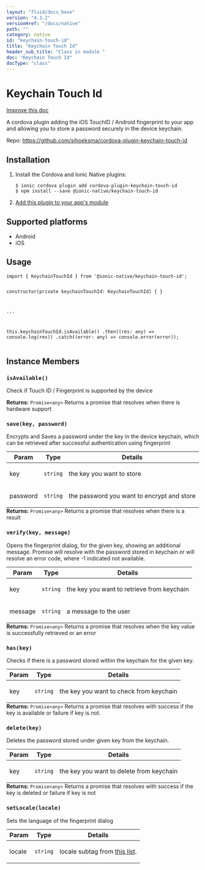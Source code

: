 ```yaml
---
layout: "fluid/docs_base"
version: "4.3.2"
versionHref: "/docs/native"
path: ""
category: native
id: "keychain-touch-id"
title: "Keychain Touch Id"
header_sub_title: "Class in module "
doc: "Keychain Touch Id"
docType: "class"
---
```


<h1 class="api-title">Keychain Touch Id</h1>

<a class="improve-v2-docs" href="http://github.com/ionic-team/ionic-native/edit/master/src/@ionic-native/plugins/keychain-touch-id/index.ts#L1">
  Improve this doc
</a>







<p>A cordova plugin adding the iOS TouchID / Android fingerprint to your
app and allowing you to store a password securely in the device keychain.</p>


<p>Repo:
  <a href="https://github.com/sjhoeksma/cordova-plugin-keychain-touch-id">
    https://github.com/sjhoeksma/cordova-plugin-keychain-touch-id
  </a>
</p>


<h2><a class="anchor" name="installation" href="#installation"></a>Installation</h2>
<ol class="installation">
  <li>Install the Cordova and Ionic Native plugins:<br>
    <pre><code class="nohighlight">$ ionic cordova plugin add cordova-plugin-keychain-touch-id
$ npm install --save @ionic-native/keychain-touch-id
</code></pre>
  </li>
  <li><a href="https://ionicframework.com/docs/native/#Add_Plugins_to_Your_App_Module">Add this plugin to your app's module</a></li>
</ol>



<h2><a class="anchor" name="platforms" href="#platforms"></a>Supported platforms</h2>
<ul>
  <li>Android</li><li>iOS</li>
</ul>






<h2><a class="anchor" name="usage" href="#usage"></a>Usage</h2>
<pre><code class="lang-typescript">import { KeychainTouchId } from &#39;@ionic-native/keychain-touch-id&#39;;


constructor(private keychainTouchId: KeychainTouchId) { }

...


this.keychainTouchId.isAvailable()
  .then((res: any) =&gt; console.log(res))
  .catch((error: any) =&gt; console.error(error));
</code></pre>








<h2><a class="anchor" name="instance-members" href="#instance-members"></a>Instance Members</h2>
<h3><a class="anchor" name="isAvailable" href="#isAvailable"></a><code>isAvailable()</code></h3>


Check if Touch ID / Fingerprint is supported by the device


<div class="return-value" markdown="1">
  <i class="icon ion-arrow-return-left"></i>
  <b>Returns:</b> <code>Promise&lt;any&gt;</code> Returns a promise that resolves when there is hardware support
</div><h3><a class="anchor" name="save" href="#save"></a><code>save(key,&nbsp;password)</code></h3>


Encrypts and Saves a password under the key in the device keychain, which can be retrieved after
successful authentication using fingerprint
<table class="table param-table" style="margin:0;">
  <thead>
  <tr>
    <th>Param</th>
    <th>Type</th>
    <th>Details</th>
  </tr>
  </thead>
  <tbody>
  <tr>
    <td>
      key</td>
    <td>
      <code>string</code>
    </td>
    <td>
      <p>the key you want to store</p>
</td>
  </tr>
  
  <tr>
    <td>
      password</td>
    <td>
      <code>string</code>
    </td>
    <td>
      <p>the password you want to encrypt and store</p>
</td>
  </tr>
  </tbody>
</table>

<div class="return-value" markdown="1">
  <i class="icon ion-arrow-return-left"></i>
  <b>Returns:</b> <code>Promise&lt;any&gt;</code> Returns a promise that resolves when there is a result
</div><h3><a class="anchor" name="verify" href="#verify"></a><code>verify(key,&nbsp;message)</code></h3>


Opens the fingerprint dialog, for the given key, showing an additional message. Promise will resolve
with the password stored in keychain or will resolve an error code, where -1 indicated not available.
<table class="table param-table" style="margin:0;">
  <thead>
  <tr>
    <th>Param</th>
    <th>Type</th>
    <th>Details</th>
  </tr>
  </thead>
  <tbody>
  <tr>
    <td>
      key</td>
    <td>
      <code>string</code>
    </td>
    <td>
      <p>the key you want to retrieve from keychain</p>
</td>
  </tr>
  
  <tr>
    <td>
      message</td>
    <td>
      <code>string</code>
    </td>
    <td>
      <p>a message to the user</p>
</td>
  </tr>
  </tbody>
</table>

<div class="return-value" markdown="1">
  <i class="icon ion-arrow-return-left"></i>
  <b>Returns:</b> <code>Promise&lt;any&gt;</code> Returns a promise that resolves when the key value is successfully retrieved or an error
</div><h3><a class="anchor" name="has" href="#has"></a><code>has(key)</code></h3>


Checks if there is a password stored within the keychain for the given key.
<table class="table param-table" style="margin:0;">
  <thead>
  <tr>
    <th>Param</th>
    <th>Type</th>
    <th>Details</th>
  </tr>
  </thead>
  <tbody>
  <tr>
    <td>
      key</td>
    <td>
      <code>string</code>
    </td>
    <td>
      <p>the key you want to check from keychain</p>
</td>
  </tr>
  </tbody>
</table>

<div class="return-value" markdown="1">
  <i class="icon ion-arrow-return-left"></i>
  <b>Returns:</b> <code>Promise&lt;any&gt;</code> Returns a promise that resolves with success if the key is available or failure if key is not.
</div><h3><a class="anchor" name="delete" href="#delete"></a><code>delete(key)</code></h3>


Deletes the password stored under given key from the keychain.
<table class="table param-table" style="margin:0;">
  <thead>
  <tr>
    <th>Param</th>
    <th>Type</th>
    <th>Details</th>
  </tr>
  </thead>
  <tbody>
  <tr>
    <td>
      key</td>
    <td>
      <code>string</code>
    </td>
    <td>
      <p>the key you want to delete from keychain</p>
</td>
  </tr>
  </tbody>
</table>

<div class="return-value" markdown="1">
  <i class="icon ion-arrow-return-left"></i>
  <b>Returns:</b> <code>Promise&lt;any&gt;</code> Returns a promise that resolves with success if the key is deleted or failure if key is not
</div><h3><a class="anchor" name="setLocale" href="#setLocale"></a><code>setLocale(locale)</code></h3>


Sets the language of the fingerprint dialog
<table class="table param-table" style="margin:0;">
  <thead>
  <tr>
    <th>Param</th>
    <th>Type</th>
    <th>Details</th>
  </tr>
  </thead>
  <tbody>
  <tr>
    <td>
      locale</td>
    <td>
      <code>string</code>
    </td>
    <td>
      <p>locale subtag from <a href="https://www.iana.org/assignments/language-subtag-registry/language-subtag-registry">this list</a>.</p>
</td>
  </tr>
  </tbody>
</table>







